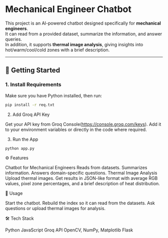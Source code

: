 # Mechanical Engineer Chatbot  

This project is an AI-powered chatbot designed specifically for **mechanical engineers**.  
It can read from a provided dataset, summarize the information, and answer queries.  
In addition, it supports **thermal image analysis**, giving insights into hot/warm/cool/cold zones with a brief description.  

---

## 🚀 Getting Started  

### 1. Install Requirements  
Make sure you have Python installed, then run:  
```bash
pip install -r req.txt
```

2. Add Groq API Key

Get your API key from Groq Console(https://console.groq.com/keys).
Add it to your environment variables or directly in the code where required.

3. Run the App
```bash
python app.py
```

⚙️ Features

Chatbot for Mechanical Engineers
Reads from datasets.
Summarizes information.
Answers domain-specific questions.
Thermal Image Analysis
Upload thermal images.
Get results in JSON-like format with average RGB values, pixel zone percentages, and a brief description of heat distribution.


📌 Usage

Start the chatbot.
Rebuild the index so it can read from the datasets.
Ask questions or upload thermal images for analysis.

🛠️ Tech Stack

Python
JavaScript
Groq API
OpenCV, NumPy, Matplotlib
Flask 
